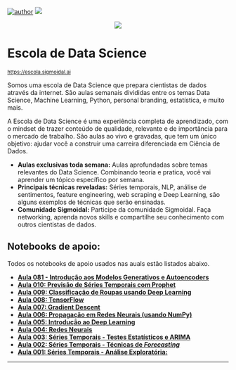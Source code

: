 [![author](https://img.shields.io/badge/author-carlosfab-red.svg)](https://www.linkedin.com/in/carlosfab) [![](https://img.shields.io/badge/python-3.7+-blue.svg)](https://www.python.org/downloads/release/python-365/)

<p align="center">
  <img src="/img/github-banner.png" >
</p>

# Escola de Data Science
<sub>https://escola.sigmoidal.ai</sub>

Somos uma escola de Data Science que prepara cientistas de dados através da internet. São aulas semanais divididas entre os temas Data Science, Machine Learning, Python, personal branding, estatística, e muito mais.

A Escola de Data Science é uma experiência completa de aprendizado, com o mindset de trazer conteúdo de qualidade, relevante e de importância para o mercado de trabalho. São aulas ao vivo e gravadas, que tem um único objetivo: ajudar você a construir uma carreira diferenciada em Ciência de Dados.

* **Aulas exclusivas toda semana:** Aulas aprofundadas sobre temas relevantes do Data Science. Combinando teoria e pratica, você vai aprender um tópico específico por semana.
* **Principais técnicas reveladas:** Séries temporais, NLP, análise de sentimentos, feature engineering, web scraping e Deep Learning, são alguns exemplos de técnicas que serão ensinadas.
* **Comunidade Sigmoidal:** Participe da comunidade Sigmoidal. Faça networking, aprenda novos skills e compartilhe seu conhecimento com outros cientistas de dados.


## Notebooks de apoio:
Todos os notebooks de apoio usados nas auals estão listados abaixo.
* [**Aula 081 - Introdução aos Modelos Generativos e Autoencoders**](https://github.com/carlosfab/escola-data-science/blob/master/notebooks/Aula_081_Introdução_aos_Modelos_Generativos_e_Autoencoders.ipynb)
* [**Aula 010: Previsão de Séries Temporais com Prophet**](https://github.com/carlosfab/escola-data-science/blob/master/notebooks/Aula_010_S%C3%A9ries_Temporais_com_Prophet.ipynb)
* [**Aula 009: Classificação de Roupas usando Deep Learning**](https://github.com/carlosfab/escola-data-science/blob/master/notebooks/Aula_009_Classifica%C3%A7%C3%A3o_de_Roupas_usando_Deep_Learning.ipynb)
* [**Aula 008: TensorFlow**](https://github.com/carlosfab/escola-data-science/blob/master/notebooks/Aula_008_TensorFlow.ipynb)
* [**Aula 007: Gradient Descent**](https://github.com/carlosfab/escola-data-science/blob/master/notebooks/Aula_007_Gradient_Descent.ipynb)
* [**Aula 006: Propagação em Redes Neurais (usando NumPy)**](https://github.com/carlosfab/escola-data-science/blob/master/notebooks/Aula_006_Propaga%C3%A7%C3%A3o_em_Redes_Neurais.ipynb)
* [**Aula 005: Introdução ao Deep Learning**](https://github.com/carlosfab/escola-data-science/blob/master/notebooks/Aula_005_Introdu%C3%A7%C3%A3o_ao_Deep_Learning.ipynb)
* [**Aula 004: Redes Neurais**](https://github.com/carlosfab/escola-data-science/blob/master/notebooks/Aula_004_Redes_Neurais.ipynb)
* [**Aula 003: Séries Temporais - Testes Estatísticos e ARIMA**](https://github.com/carlosfab/escola-data-science/blob/master/notebooks/Aula_003_S%C3%A9ries_Temporais_(Time_Series)_Parte_3.ipynb)
* [**Aula 002: Séries Temporais - Técnicas de *Forecasting***](https://github.com/carlosfab/escola-data-science/blob/master/notebooks/Aula_002_S%C3%A9ries_Temporais_(Time_Series)_Parte_2.ipynb)
* [**Aula 001: Séries Temporais - Análise Exploratória:**](https://github.com/carlosfab/escola-data-science/blob/master/notebooks/Aula_001_Séries_Temporais_(Time_Series)_Parte_1.ipynb)

---







